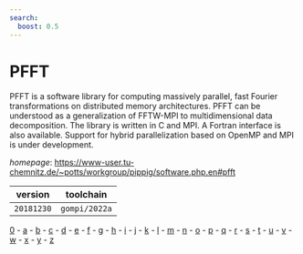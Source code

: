 ```yaml
---
search:
  boost: 0.5
---
```

# PFFT

PFFT is a software library for computing massively parallel, fast Fourier transformations on distributed memory architectures. PFFT can be understood as a generalization of FFTW-MPI to multidimensional data decomposition. The library is written in C and MPI. A Fortran interface is also available. Support for hybrid parallelization based on OpenMP and MPI is under development.

*homepage*: <https://www-user.tu-chemnitz.de/~potts/workgroup/pippig/software.php.en#pfft>

version | toolchain
--------|----------
``20181230`` | ``gompi/2022a``

[0](../0/index.md) - [a](../a/index.md) - [b](../b/index.md) - [c](../c/index.md) - [d](../d/index.md) - [e](../e/index.md) - [f](../f/index.md) - [g](../g/index.md) - [h](../h/index.md) - [i](../i/index.md) - [j](../j/index.md) - [k](../k/index.md) - [l](../l/index.md) - [m](../m/index.md) - [n](../n/index.md) - [o](../o/index.md) - [p](../p/index.md) - [q](../q/index.md) - [r](../r/index.md) - [s](../s/index.md) - [t](../t/index.md) - [u](../u/index.md) - [v](../v/index.md) - [w](../w/index.md) - [x](../x/index.md) - [y](../y/index.md) - [z](../z/index.md)


